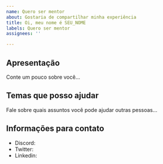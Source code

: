 ```yaml
---
name: Quero ser mentor
about: Gostaria de compartilhar minha experiência
title: Oi, meu nome é SEU_NOME
labels: Quero ser mentor
assignees: ''

---
```


## Apresentação
Conte um pouco sobre você...

## Temas que posso ajudar
Fale sobre quais assuntos você pode ajudar outras pessoas...

## Informações para contato
- Discord: 
- Twitter: 
- Linkedin:
